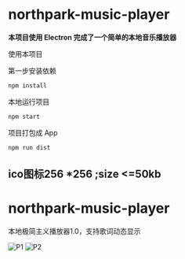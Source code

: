# northpark-music-player

**本项目使用 Electron 完成了一个简单的本地音乐播放器**

使用本项目

第一步安装依赖

```bash
npm install
```

本地运行项目

```bash
npm start
```

项目打包成 App

```bash
npm run dist
```


## ico图标256 *256 ;size <=50kb

# northpark-music-player

本地极简主义播放器1.0，支持歌词动态显示

![P1](https://github.com/liuhouer/northpark-music-player/assets/2586497/7193069b-0448-49bd-b526-027bd1ccd80c)
![P2](https://github.com/liuhouer/northpark-music-player/assets/2586497/fc06040e-2702-473e-8704-34e03672cdd8)

